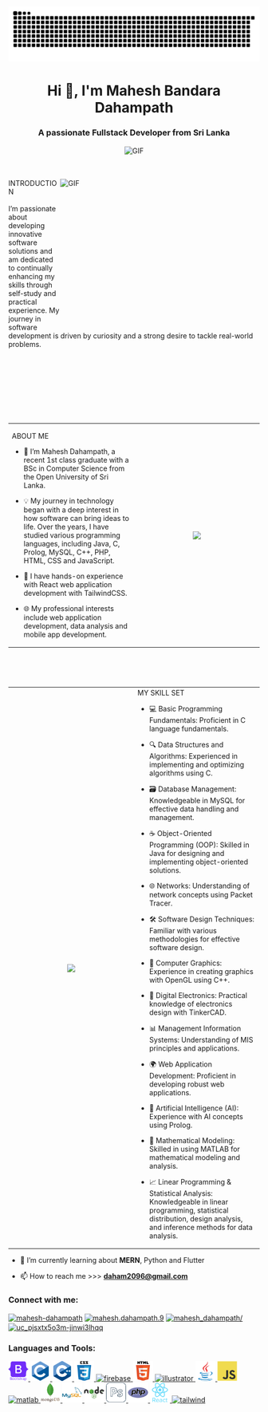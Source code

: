<p align = "center">
	<img src = "https://github.com/7oSkaaa/7oSkaaa/blob/output/github-contribution-grid-snake.svg?" alt = "Snake Game"/>
</p>

<h1 align="center">Hi 👋, I'm Mahesh Bandara Dahampath</h1>
<h3 align="center">A passionate Fullstack Developer from Sri Lanka</h3>

<p align="center">
  <img align="center" top="500" height="300" width="400" alt="GIF" src="https://media.giphy.com/media/SWoSkN6DxTszqIKEqv/giphy.gif">
</p>
<br/>
<br/>


<img align="right" top="500" height="300" width="400" alt="GIF" src="https://i.postimg.cc/vBzfvwGC/2842680.jpg">
INTRODUCTION
<br/>
<br/>
I’m passionate about developing innovative software solutions and am dedicated to continually enhancing my skills through self-study and practical experience. My journey in software development is driven by curiosity and a strong desire to tackle real-world problems.
<br/>
<br/>
<br/>
<br/>
<br/>
<br/>
<br/>
<br/>
<br/>


<p align="center">
<table align="center">
<tr border="none">
<td width="50%" align="left">
  
  ABOUT ME

- 🚀 I’m Mahesh Dahampath, a recent 1st class graduate with a BSc in Computer Science from the Open University of Sri Lanka.
    
- 💡 My journey in technology began with a deep interest in how software can bring ideas to life. Over the years, I have studied various programming languages, including Java, C, Prolog, MySQL, C++, PHP, HTML, CSS and JavaScript.

- 🔧 I have hands-on experience with React web application development with TailwindCSS.

- 🌐 My professional interests include web application development, data analysis and mobile app development.

<td width="50%" align="center">

  <img  align="center"  src="https://i.postimg.cc/28zbxKJf/4091286.jpg"/>
  
  </td>
</tr>
</table>
</p>        
<br/>
<br/>
<br/>
<p align="center">
<table align="center">
<tr border="none">
<td width="50%" align="center">
  
  <img  align="center"  src="https://i.postimg.cc/wjnDFkLc/4882464.jpg"/>

<td width="50%" align="left">
  MY SKILL SET

- 💻 Basic Programming Fundamentals: Proficient in C language fundamentals.
- 🔍 Data Structures and Algorithms: Experienced in implementing and optimizing algorithms using C.
- 🗃️ Database Management: Knowledgeable in MySQL for effective data handling and management.
- ☕ Object-Oriented Programming (OOP): Skilled in Java for designing and implementing object-oriented solutions.
- 🌐 Networks: Understanding of network concepts using Packet Tracer.
- 🛠️ Software Design Techniques: Familiar with various methodologies for effective software design.
- 🎨 Computer Graphics: Experience in creating graphics with OpenGL using C++.
- 🧩 Digital Electronics: Practical knowledge of electronics design with TinkerCAD.
- 📊 Management Information Systems: Understanding of MIS principles and applications.
- 🌍 Web Application Development: Proficient in developing robust web applications.
- 🤖 Artificial Intelligence (AI): Experience with AI concepts using Prolog.
- 🧮 Mathematical Modeling: Skilled in using MATLAB for mathematical modeling and analysis.
- 📈 Linear Programming & Statistical Analysis: Knowledgeable in linear programming, statistical distribution, design analysis, and inference methods for data analysis.
  
  </td>
</tr>
</table>
</p>        

- 🌱 I’m currently learning about **MERN**, Python and Flutter 

- 📫 How to reach me >>> **daham2096@gmail.com**

<h3 align="left">Connect with me:</h3>
<p align="left">
<a href="https://linkedin.com/in/mahesh-dahampath" target="blank"><img align="center" src="https://raw.githubusercontent.com/rahuldkjain/github-profile-readme-generator/master/src/images/icons/Social/linked-in-alt.svg" alt="mahesh-dahampath" height="30" width="40" /></a>
<a href="https://fb.com/mahesh.dahampath.9" target="blank"><img align="center" src="https://raw.githubusercontent.com/rahuldkjain/github-profile-readme-generator/master/src/images/icons/Social/facebook.svg" alt="mahesh.dahampath.9" height="30" width="40" /></a>
<a href="https://instagram.com/mahesh_dahampath/" target="blank"><img align="center" src="https://raw.githubusercontent.com/rahuldkjain/github-profile-readme-generator/master/src/images/icons/Social/instagram.svg" alt="mahesh_dahampath/" height="30" width="40" /></a>
<a href="https://www.youtube.com/@SLGTA5MODS" target="blank"><img align="center" src="https://raw.githubusercontent.com/rahuldkjain/github-profile-readme-generator/master/src/images/icons/Social/youtube.svg" alt="uc_pjsxtx5o3m-jinwi3lhqq" height="30" width="40" /></a>
</p>

<h3 align="left">Languages and Tools:</h3>
<p align="left"> <a href="https://getbootstrap.com" target="_blank" rel="noreferrer"> <img src="https://raw.githubusercontent.com/devicons/devicon/master/icons/bootstrap/bootstrap-plain-wordmark.svg" alt="bootstrap" width="40" height="40"/> </a> <a href="https://www.cprogramming.com/" target="_blank" rel="noreferrer"> <img src="https://raw.githubusercontent.com/devicons/devicon/master/icons/c/c-original.svg" alt="c" width="40" height="40"/> </a> <a href="https://www.w3schools.com/cpp/" target="_blank" rel="noreferrer"> <img src="https://raw.githubusercontent.com/devicons/devicon/master/icons/cplusplus/cplusplus-original.svg" alt="cplusplus" width="40" height="40"/> </a> <a href="https://www.w3schools.com/css/" target="_blank" rel="noreferrer"> <img src="https://raw.githubusercontent.com/devicons/devicon/master/icons/css3/css3-original-wordmark.svg" alt="css3" width="40" height="40"/> </a> <a href="https://firebase.google.com/" target="_blank" rel="noreferrer"> <img src="https://www.vectorlogo.zone/logos/firebase/firebase-icon.svg" alt="firebase" width="40" height="40"/> </a> <a href="https://www.w3.org/html/" target="_blank" rel="noreferrer"> <img src="https://raw.githubusercontent.com/devicons/devicon/master/icons/html5/html5-original-wordmark.svg" alt="html5" width="40" height="40"/> </a> <a href="https://www.adobe.com/in/products/illustrator.html" target="_blank" rel="noreferrer"> <img src="https://www.vectorlogo.zone/logos/adobe_illustrator/adobe_illustrator-icon.svg" alt="illustrator" width="40" height="40"/> </a> <a href="https://www.java.com" target="_blank" rel="noreferrer"> <img src="https://raw.githubusercontent.com/devicons/devicon/master/icons/java/java-original.svg" alt="java" width="40" height="40"/> </a> <a href="https://developer.mozilla.org/en-US/docs/Web/JavaScript" target="_blank" rel="noreferrer"> <img src="https://raw.githubusercontent.com/devicons/devicon/master/icons/javascript/javascript-original.svg" alt="javascript" width="40" height="40"/> </a> <a href="https://www.mathworks.com/" target="_blank" rel="noreferrer"> <img src="https://upload.wikimedia.org/wikipedia/commons/2/21/Matlab_Logo.png" alt="matlab" width="40" height="40"/> </a> <a href="https://www.mongodb.com/" target="_blank" rel="noreferrer"> <img src="https://raw.githubusercontent.com/devicons/devicon/master/icons/mongodb/mongodb-original-wordmark.svg" alt="mongodb" width="40" height="40"/> </a> <a href="https://www.mysql.com/" target="_blank" rel="noreferrer"> <img src="https://raw.githubusercontent.com/devicons/devicon/master/icons/mysql/mysql-original-wordmark.svg" alt="mysql" width="40" height="40"/> </a> <a href="https://nodejs.org" target="_blank" rel="noreferrer"> <img src="https://raw.githubusercontent.com/devicons/devicon/master/icons/nodejs/nodejs-original-wordmark.svg" alt="nodejs" width="40" height="40"/> </a> <a href="https://www.photoshop.com/en" target="_blank" rel="noreferrer"> <img src="https://raw.githubusercontent.com/devicons/devicon/master/icons/photoshop/photoshop-line.svg" alt="photoshop" width="40" height="40"/> </a> <a href="https://www.php.net" target="_blank" rel="noreferrer"> <img src="https://raw.githubusercontent.com/devicons/devicon/master/icons/php/php-original.svg" alt="php" width="40" height="40"/> </a> <a href="https://reactjs.org/" target="_blank" rel="noreferrer"> <img src="https://raw.githubusercontent.com/devicons/devicon/master/icons/react/react-original-wordmark.svg" alt="react" width="40" height="40"/> </a> <a href="https://tailwindcss.com/" target="_blank" rel="noreferrer"> <img src="https://www.vectorlogo.zone/logos/tailwindcss/tailwindcss-icon.svg" alt="tailwind" width="40" height="40"/> </a> </p>

